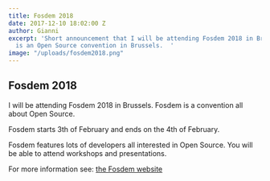```yaml
---
title: Fosdem 2018
date: 2017-12-10 18:02:00 Z
author: Gianni
excerpt: 'Short announcement that I will be attending Fosdem 2018 in Brussels. Fosdem
  is an Open Source convention in Brussels.  '
image: "/uploads/fosdem2018.png"
---
```


## Fosdem 2018

I will be attending Fosdem 2018 in Brussels. Fosdem is a convention all about Open Source.

Fosdem starts 3th of February and ends on the 4th of February.

Fosdem features lots of developers all interested in Open Source. You will be able to attend workshops and presentations.

For more information see: [the Fosdem website](https://fosdem.org/2018/)